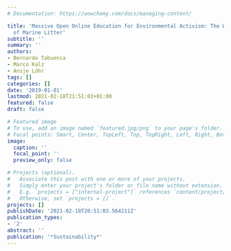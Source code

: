 ```yaml
---
# Documentation: https://wowchemy.com/docs/managing-content/

title: 'Massive Open Online Education for Environmental Activism: The Worldwide Problem
  of Marine Litter'
subtitle: ''
summary: ''
authors:
- Bernardo Tabuenca
- Marco Kalz
- Ansje Löhr
tags: []
categories: []
date: '2019-01-01'
lastmod: 2021-02-18T21:51:03+01:00
featured: false
draft: false

# Featured image
# To use, add an image named `featured.jpg/png` to your page's folder.
# Focal points: Smart, Center, TopLeft, Top, TopRight, Left, Right, BottomLeft, Bottom, BottomRight.
image:
  caption: ''
  focal_point: ''
  preview_only: false

# Projects (optional).
#   Associate this post with one or more of your projects.
#   Simply enter your project's folder or file name without extension.
#   E.g. `projects = ["internal-project"]` references `content/project/deep-learning/index.md`.
#   Otherwise, set `projects = []`.
projects: []
publishDate: '2021-02-18T20:51:03.564211Z'
publication_types:
- '2'
abstract: ''
publication: '*Sustainability*'
---
```

